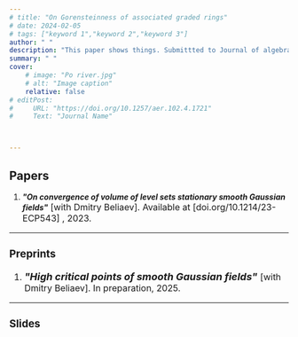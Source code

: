 ```yaml
---
# title: "On Gorensteinness of associated graded rings" 
# date: 2024-02-05
# tags: ["keyword 1","keyword 2","keyword 3"]
author: " "
description: "This paper shows things. Submittted to Journal of algebra February 2024." 
summary: " " 
cover:
    # image: "Po river.jpg"
    # alt: "Image caption"
    relative: false
# editPost:
#     URL: "https://doi.org/10.1257/aer.102.4.1721"
#     Text: "Journal Name"



---
```

## Papers
<ol>
<li><em><strong>"On convergence of volume of level sets stationary smooth Gaussian fields"</strong></em><font size="3"> [with Dmitry Beliaev]. Available at [doi.org/10.1214/23-ECP543] , 2023. </li>

</ol>

---
### Preprints
<ol>
<li><em><font size="4"><strong>"High critical points of smooth Gaussian fields"</strong></em> <font size="3"> [with Dmitry Beliaev]. In preparation, 2025.</li>

</ol>

---
### Slides


